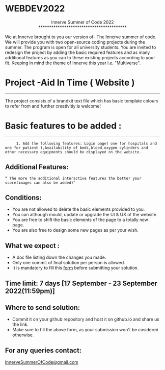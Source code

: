 # WEBDEV2022
<p align="center">Innerve Summer of Code 2022
</br>*****************************************</p>
													
We at Innerve brought to you our version of- The Innerve summer of code. We will 
provide you with two open-source coding projects during the summer. The program is open for all university students.
You are invited to redesign the project by adding the basic required features and as many additional features as you can to these
existing projects according to your fit. Keeping in mind the theme of Innerve this year i.e. "Multiverse". 

# Project  -Aid In Time ( Website )
--------------------------------
The project consists of a brandkit text file which has basic template colours to refer from and further creativitiy is welcome! 

# Basic features to be added :
----------------------------
         1. Add the following features: Login page( one for hospitals and one for patient ),Availability of beds,blood,oxygen cylinders and other necessary equipments should be displayed on the website.
Additional Features:
--------------------
	“ The more the additional interactive features the better your score(images can also be added)”
 
Conditions:
-----------
- You are not allowed to delete the basic elements provided to you.
- You can although mould, update or upgrade the UI & UX of the website.
- You are free to shift the basic elements of the page to a totally new page.
- You are also free to design some new pages as per your wish.

What we expect :
----------------
- A doc file listing down the changes you made.
- Only one commit of final solution per person is allowed.
- It is mandatory to fill this [form](https://docs.google.com/forms/d/18kXYX9vlYCtPRaseQSxrkaGYlPqmVa0FzwxpkFdfzcE/edit) before submitting your solution. 

Time limit: 7 days [17 September - 23 September 2022(11:59pm)]
-----------

Where to send solution:
-----------------------
- Commit it on your github repository and host it on github.io and share us the link.
- Make sure to fill the above form, as your submission won't be cosidered otherwise. 

For any queries contact: 
------------------------
   InnerveSummerOfCode@gmail.com

